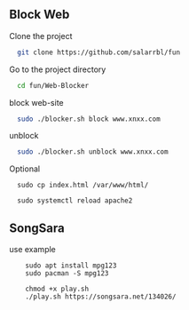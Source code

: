 

## Block Web

Clone the project

```bash
  git clone https://github.com/salarrbl/fun
```

Go to the project directory

```bash
  cd fun/Web-Blocker
```

block web-site

```bash
  sudo ./blocker.sh block www.xnxx.com
```

unblock

```bash
  sudo ./blocker.sh unblock www.xnxx.com
```

Optional
```
  sudo cp index.html /var/www/html/ 
```
``` 
  sudo systemctl reload apache2
```
## SongSara 

use example
```
	sudo apt install mpg123
	sudo pacman -S mpg123	
```
```
	chmod +x play.sh
	./play.sh https://songsara.net/134026/
```
